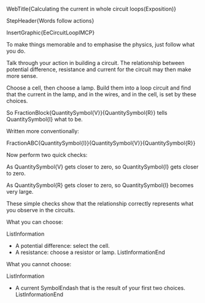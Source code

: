 WebTitle{Calculating the current in whole circuit loops(Exposition)}

StepHeader{Words follow actions}

InsertGraphic{EeCircuitLoopIMCP}

To make things memorable and to emphasise the physics, just follow what you do.

Talk through your action in building a circuit. The relationship between potential difference, resistance and current for the circuit may then make more sense.

Choose a cell, then choose a lamp. Build them into a loop circuit and find that the current in the lamp, and in the wires, and in the cell, is set by these choices.

So FractionBlock{QuantitySymbol{V}}{QuantitySymbol{R}} tells QuantitySymbol{I} what to be.

Written more conventionally:

FractionABC{QuantitySymbol{I}}{QuantitySymbol{V}}{QuantitySymbol{R}}

Now perform two quick checks:

As QuantitySymbol{V} gets closer to zero, so QuantitySymbol{I} gets closer to zero.

As QuantitySymbol{R} gets closer to zero, so QuantitySymbol{I} becomes very large.

These simple checks show that the relationship correctly represents what you observe in the circuits.

What you can choose:

ListInformation
- A potential difference: select the cell.
- A resistance: choose a resistor or lamp.
ListInformationEnd

What you cannot choose:

ListInformation
- A current SymbolEndash that is the result of your first two choices.
ListInformationEnd

